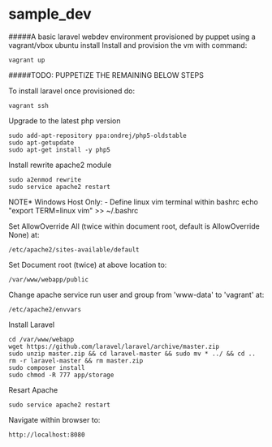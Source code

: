 # sample_dev

#####A basic laravel webdev environment provisioned by puppet using a vagrant/vbox ubuntu install
Install and provision the vm with command:

`vagrant up`

#####TODO: PUPPETIZE THE REMAINING BELOW STEPS

To install laravel once provisioned do:

`vagrant ssh`

Upgrade to the latest php version
```
sudo add-apt-repository ppa:ondrej/php5-oldstable
sudo apt-getupdate
sudo apt-get install -y php5
```

Install rewrite apache2 module
```
sudo a2enmod rewrite
sudo service apache2 restart
```

NOTE* Windows Host Only: - Define linux vim terminal within bashrc
echo "export TERM=linux vim" >> ~/.bashrc

Set AllowOverride All (twice within document root, default is AllowOverride None) at:

`/etc/apache2/sites-available/default`

Set Document root (twice) at above location to:

`/var/www/webapp/public`

Change apache service run user and group from 'www-data' to 'vagrant' at:

`/etc/apache2/envvars`

Install Laravel
```
cd /var/www/webapp
wget https://github.com/laravel/laravel/archive/master.zip
sudo unzip master.zip && cd laravel-master && sudo mv * ../ && cd ..
rm -r laravel-master && rm master.zip
sudo composer install
sudo chmod -R 777 app/storage
```
Resart Apache

`sudo service apache2 restart`

Navigate within browser to:

`http://localhost:8080`


